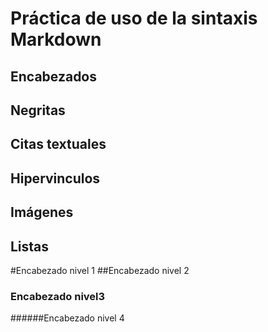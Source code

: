 # Práctica de uso de la sintaxis Markdown
## Encabezados
## Negritas
## Citas textuales
## Hipervinculos
## Imágenes
## Listas

#Encabezado nivel 1
##Encabezado nivel 2
### Encabezado nivel3
######Encabezado nivel 4
